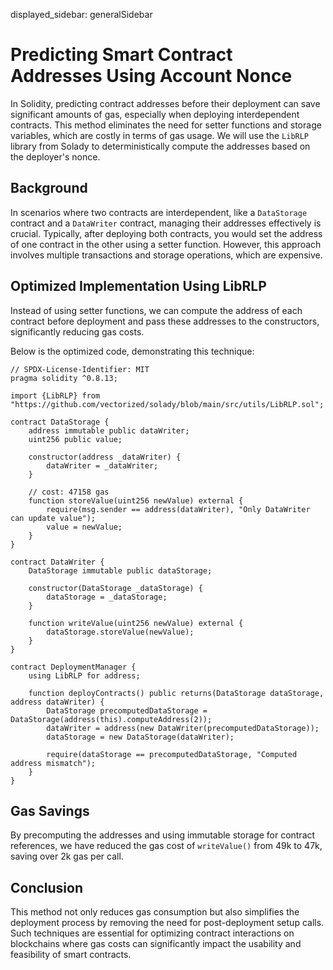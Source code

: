 displayed_sidebar: generalSidebar

# Predicting Smart Contract Addresses Using Account Nonce

In Solidity, predicting contract addresses before their deployment can save significant amounts of gas, especially when deploying interdependent contracts. This method eliminates the need for setter functions and storage variables, which are costly in terms of gas usage. We will use the `LibRLP` library from Solady to deterministically compute the addresses based on the deployer's nonce.

## Background

In scenarios where two contracts are interdependent, like a `DataStorage` contract and a `DataWriter` contract, managing their addresses effectively is crucial. Typically, after deploying both contracts, you would set the address of one contract in the other using a setter function. However, this approach involves multiple transactions and storage operations, which are expensive.

## Optimized Implementation Using LibRLP

Instead of using setter functions, we can compute the address of each contract before deployment and pass these addresses to the constructors, significantly reducing gas costs.

Below is the optimized code, demonstrating this technique:

```solidity
// SPDX-License-Identifier: MIT
pragma solidity ^0.8.13;

import {LibRLP} from "https://github.com/vectorized/solady/blob/main/src/utils/LibRLP.sol";

contract DataStorage {
    address immutable public dataWriter;
    uint256 public value;

    constructor(address _dataWriter) {
        dataWriter = _dataWriter;
    }

    // cost: 47158 gas
    function storeValue(uint256 newValue) external {
        require(msg.sender == address(dataWriter), "Only DataWriter can update value");
        value = newValue;
    }
}

contract DataWriter {
    DataStorage immutable public dataStorage;

    constructor(DataStorage _dataStorage) {
        dataStorage = _dataStorage;
    }

    function writeValue(uint256 newValue) external {
        dataStorage.storeValue(newValue);
    }
}

contract DeploymentManager {
    using LibRLP for address;

    function deployContracts() public returns(DataStorage dataStorage, address dataWriter) {
        DataStorage precomputedDataStorage = DataStorage(address(this).computeAddress(2));
        dataWriter = address(new DataWriter(precomputedDataStorage));
        dataStorage = new DataStorage(dataWriter);

        require(dataStorage == precomputedDataStorage, "Computed address mismatch");
    }
}
```

## Gas Savings

By precomputing the addresses and using immutable storage for contract references, we have reduced the gas cost of `writeValue()` from 49k to 47k, saving over 2k gas per call.

## Conclusion

This method not only reduces gas consumption but also simplifies the deployment process by removing the need for post-deployment setup calls. Such techniques are essential for optimizing contract interactions on blockchains where gas costs can significantly impact the usability and feasibility of smart contracts.
